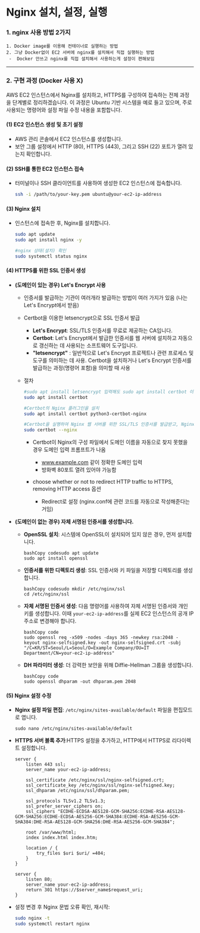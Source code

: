 # Nginx 설치, 설정, 실행

### 1. nginx 사용 방법 2가지

 	1. Docker image를 이용해 컨테이너로 실행하는 방법
 	2. 그냥 Docker없이 EC2 서버에 nginx를 설치해서 직접 실행하는 방법
 	 -  Docker 안쓰고 nginx를 직접 설치해서 사용하는게 설정이 편해보임

<hr>

### 2. 구현 과정 (Docker 사용 X)

AWS EC2 인스턴스에서 Nginx를 설치하고, HTTPS를 구성하여 접속하는 전체 과정을 단계별로 정리하겠습니다. 이 과정은 Ubuntu 기반 시스템을 예로 들고 있으며, 주로 사용되는 명령어와 설정 파일 수정 내용을 포함합니다.

#### (1) EC2 인스턴스 생성 및 초기 설정
- AWS 관리 콘솔에서 EC2 인스턴스를 생성합니다.
- 보안 그룹 설정에서 HTTP (80), HTTPS (443), 그리고 SSH (22) 포트가 열려 있는지 확인합니다.

#### (2) SSH를 통한 EC2 인스턴스 접속
- 터미널이나 SSH 클라이언트를 사용하여 생성한 EC2 인스턴스에 접속합니다.
  ```bash
  ssh -i /path/to/your-key.pem ubuntu@your-ec2-ip-address
  ```

#### (3) Nginx 설치
- 인스턴스에 접속한 후, Nginx를 설치합니다.
  ```bash
  sudo apt update
  sudo apt install nginx -y
  
  #nginx 상태(설치) 확인
  sudo systemctl status nginx
  ```

#### (4) HTTPS를 위한 SSL 인증서 생성
- **(도메인이 있는 경우) Let's Encrypt 사용** 

  - 인증서를 발급하는 기관이 여러개라 발급하는 방법이 여러 가지가 있음 (나는 Let's Encrypt에서 받음)

  - Certbot을 이용한 letsencrypt으로 SSL 인증서 발급

    - **Let's Encrypt**: SSL/TLS 인증서를 무료로 제공하는 CA입니다.
    - **Certbot**: Let's Encrypt에서 발급한 인증서를 웹 서버에 설치하고 자동으로 갱신하는 데 사용되는 소프트웨어 도구입니다.
    - **"letsencrypt"** : 일반적으로 Let's Encrypt 프로젝트나 관련 프로세스 및 도구를 의미하는 데 사용. Certbot을 설치하거나 Let's Encrypt 인증서를 발급하는 과정(명령어 포함)을 의미할 때 사용

  - 절차

    ```bash
    #sudo apt install letsencrypt 입력해도 sudo apt install certbot 이렇게 실행됨 (공식 클라이언트 이름이 바뀜) 
    sudo apt install certbot
    
    #Certbot의 Nginx 플러그인을 설치
    sudo apt install certbot python3-certbot-nginx
    
    #Certbot을 실행하여 Nginx 웹 서버를 위한 SSL/TLS 인증서를 발급받고, Nginx 설정에 인증서를 자동으로 적용
    sudo certbot --nginx
    ```

    - Certbot이 Nginx의 구성 파일에서 도메인 이름을 자동으로 찾지 못했을 경우 도메인 입력 프롬프트가 나옴

      - www.example.com 같이 정확한 도메인 입력
      - 방화벽 80포트 열려 있어야 가능함

    - choose whether or not to redirect HTTP traffic to HTTPS, removing HTTP access 옵션

      - Redirect로 설정 (nginx.conf에 관련 코드를 자동으로 작성해준다는거임)

      


- **(도메인이 없는 경우) 자체 서명된 인증서를 생성합니다.**

  - **OpenSSL 설치**: 시스템에 OpenSSL이 설치되어 있지 않은 경우, 먼저 설치합니다.

    ```
    bashCopy codesudo apt update
    sudo apt install openssl
    ```

  - **인증서를 위한 디렉토리 생성**: SSL 인증서와 키 파일을 저장할 디렉토리를 생성합니다.

    ```
    bashCopy codesudo mkdir /etc/nginx/ssl
    cd /etc/nginx/ssl
    ```

  - **자체 서명된 인증서 생성**: 다음 명령어를 사용하여 자체 서명된 인증서와 개인 키를 생성합니다. 이때 `your-ec2-ip-address`를 실제 EC2 인스턴스의 공개 IP 주소로 변경해야 합니다.

    ```
    bashCopy code
    sudo openssl req -x509 -nodes -days 365 -newkey rsa:2048 -keyout nginx-selfsigned.key -out nginx-selfsigned.crt -subj "/C=KR/ST=Seoul/L=Seoul/O=Example Company/OU=IT Department/CN=your-ec2-ip-address"
    ```

  - **DH 파라미터 생성**: 더 강력한 보안을 위해 Diffie-Hellman 그룹을 생성합니다.

    ```
    bashCopy code
    sudo openssl dhparam -out dhparam.pem 2048
    ```


#### (5) Nginx 설정 수정
- **Nginx 설정 파일 편집**: `/etc/nginx/sites-available/default` 파일을 편집모드로 엽니다.

  ```
  sudo nano /etc/nginx/sites-available/default
  ```

- **HTTPS 서버 블록 추가**:HTTPS 설정을 추가하고, HTTP에서 HTTPS로 리다이렉트 설정합니다.

  ```nginx
  server {
      listen 443 ssl;
      server_name your-ec2-ip-address;
  
      ssl_certificate /etc/nginx/ssl/nginx-selfsigned.crt;
      ssl_certificate_key /etc/nginx/ssl/nginx-selfsigned.key;
      ssl_dhparam /etc/nginx/ssl/dhparam.pem;
  
      ssl_protocols TLSv1.2 TLSv1.3;
      ssl_prefer_server_ciphers on;
      ssl_ciphers "ECDHE-ECDSA-AES128-GCM-SHA256:ECDHE-RSA-AES128-GCM-SHA256:ECDHE-ECDSA-AES256-GCM-SHA384:ECDHE-RSA-AES256-GCM-SHA384:DHE-RSA-AES128-GCM-SHA256:DHE-RSA-AES256-GCM-SHA384";
  
      root /var/www/html;
      index index.html index.htm;
  
      location / {
          try_files $uri $uri/ =404;
      }
  }
  
  server {
      listen 80;
      server_name your-ec2-ip-address;
      return 301 https://$server_name$request_uri;
  }
  ```

- 설정 변경 후 Nginx 문법 오류 확인, 재시작:
  ```bash
  sudo nginx -t
  sudo systemctl restart nginx
  ```
